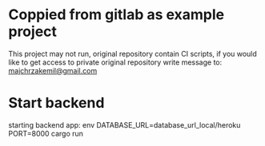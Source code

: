# Coppied from gitlab as example project
This project may not run, original repository contain CI scripts, if you would like to get access to private original repository write message to: majchrzakemil@gmail.com
# Start backend

starting backend app:
env DATABASE_URL=database_url_local/heroku PORT=8000 cargo run

